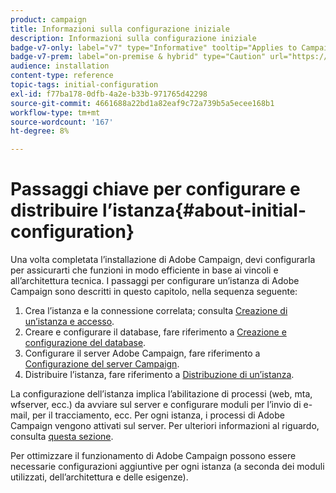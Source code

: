 ```yaml
---
product: campaign
title: Informazioni sulla configurazione iniziale
description: Informazioni sulla configurazione iniziale
badge-v7-only: label="v7" type="Informative" tooltip="Applies to Campaign Classic v7 only"
badge-v7-prem: label="on-premise & hybrid" type="Caution" url="https://experienceleague.adobe.com/docs/campaign-classic/using/installing-campaign-classic/architecture-and-hosting-models/hosting-models-lp/hosting-models.html" tooltip="Applies to on-premise and hybrid deployments only"
audience: installation
content-type: reference
topic-tags: initial-configuration
exl-id: f77ba178-0dfb-4a2e-b33b-971765d42298
source-git-commit: 4661688a22bd1a82eaf9c72a739b5a5ecee168b1
workflow-type: tm+mt
source-wordcount: '167'
ht-degree: 8%

---
```


# Passaggi chiave per configurare e distribuire l’istanza{#about-initial-configuration}



Una volta completata l’installazione di Adobe Campaign, devi configurarla per assicurarti che funzioni in modo efficiente in base ai vincoli e all’architettura tecnica. I passaggi per configurare un’istanza di Adobe Campaign sono descritti in questo capitolo, nella sequenza seguente:

1. Crea l’istanza e la connessione correlata; consulta [Creazione di un’istanza e accesso](../../installation/using/creating-an-instance-and-logging-on.md).
1. Creare e configurare il database, fare riferimento a [Creazione e configurazione del database](../../installation/using/creating-and-configuring-the-database.md).
1. Configurare il server Adobe Campaign, fare riferimento a [Configurazione del server Campaign](../../installation/using/configuring-campaign-server.md).
1. Distribuire l’istanza, fare riferimento a [Distribuzione di un’istanza](../../installation/using/deploying-an-instance.md).

La configurazione dell’istanza implica l’abilitazione di processi (web, mta, wfserver, ecc.) da avviare sul server e configurare moduli per l’invio di e-mail, per il tracciamento, ecc. Per ogni istanza, i processi di Adobe Campaign vengono attivati sul server. Per ulteriori informazioni al riguardo, consulta [questa sezione](../../installation/using/configuring-campaign-server.md#enabling-processes).

Per ottimizzare il funzionamento di Adobe Campaign possono essere necessarie configurazioni aggiuntive per ogni istanza (a seconda dei moduli utilizzati, dell’architettura e delle esigenze).

